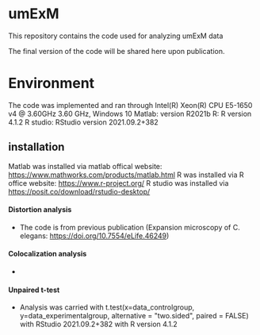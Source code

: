 # umExM
This repository contains the code used for analyzing umExM data

The final version of the code will be shared here upon publication.

# Environment
The code was implemented and ran through Intel(R) Xeon(R) CPU E5-1650 v4 @ 3.60GHz   3.60 GHz, Windows 10
Matlab: version R2021b
R: R version 4.1.2
R studio: RStudio version 2021.09.2+382

## installation
Matlab was installed via matlab offical website: https://www.mathworks.com/products/matlab.html
R was installed via R office website: https://www.r-project.org/
R studio was installed via https://posit.co/download/rstudio-desktop/

#### Distortion analysis
  - The code is from previous publication (Expansion microscopy of C. elegans: https://doi.org/10.7554/eLife.46249)
    
#### Colocalization analysis
  - 
#### Unpaired t-test
  - Analysis was carried with t.test(x=data_controlgroup, y=data_experimentalgroup, alternative = "two.sided", paired = FALSE) with RStudio 2021.09.2+382 with R version 4.1.2

